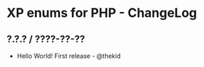 XP enums for PHP - ChangeLog
============================

## ?.?.? / ????-??-??

* Hello World! First release - @thekid